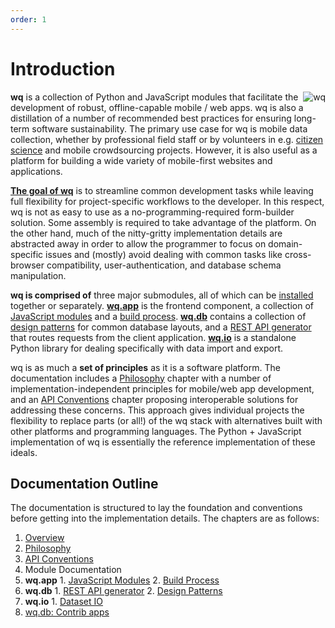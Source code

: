 ```yaml
---
order: 1
---
```


Introduction
============

<img align=right alt=wq src="https://wq.io/images/128/wq.png">

**wq** is a collection of Python and JavaScript modules that facilitate the development of robust, offline-capable mobile / web apps.  wq is also a distillation of a number of recommended best practices for ensuring long-term software sustainability.  The primary use case for wq is mobile data collection, whether by professional field staff or by volunteers in e.g. [citizen science] and mobile crowdsourcing projects.  However, it is also useful as a platform for building a wide variety of mobile-first websites and applications.

**[The goal of wq]** is to streamline common development tasks while leaving full flexibility for project-specific workflows to the developer.  In this respect, wq is not as easy to use as a no-programming-required form-builder solution.  Some assembly is required to take advantage of the platform.  On the other hand, much of the nitty-gritty implementation details are abstracted away in order to allow the programmer to focus on domain-specific issues and (mostly) avoid dealing with common tasks like cross-browser compatibility, user-authentication, and database schema manipulation.

**wq is comprised of** three major submodules, all of which can be [installed] together or separately.  **[wq.app]** is the frontend component, a collection of [JavaScript modules] and a [build process].  **[wq.db]** contains a collection of [design patterns] for common database layouts, and a [REST API generator] that routes requests from the client application.  **[wq.io]** is a standalone Python library for dealing specifically with data import and export.

wq is as much a **set of principles** as it is a software platform.  The documentation includes a [Philosophy] chapter with a number of implementation-independent principles for mobile/web app development, and an [API Conventions] chapter proposing interoperable solutions for addressing these concerns.  This approach gives individual projects the flexibility to replace parts (or all!) of the wq stack with alternatives built with other platforms and programming languages.  The Python + JavaScript implementation of wq is essentially the reference implementation of these ideals.

## Documentation Outline
The documentation is structured to lay the foundation and conventions before getting into the implementation details.  The chapters are as follows:

1. [Overview]
2. [Philosophy]
3. [API Conventions]
4. Module Documentation
  1. **wq.app**
    1. [JavaScript Modules]
    2. [Build Process]
  2. **wq.db**
    1. [REST API generator]
    2. [Design Patterns]
  3. **wq.io**
    1. [Dataset IO]
  4. [wq.db: Contrib apps]

[citizen science]: https://wq.io/research/quality
[The goal of wq]: https://wq.io/research/framework
[installed]: https://wq.io/docs/setup
[wq.app]: https://wq.io/wq.app
[JavaScript modules]: https://wq.io/docs/app
[build process]: https://wq.io/docs/build
[wq.db]: https://wq.io/wq.db
[design patterns]: https://wq.io/docs/about-patterns
[REST API generator]: https://wq.io/docs/about-rest
[wq.io]: https://wq.io/wq.io
[Philosophy]: https://wq.io/chapters/philosophy/docs
[API Conventions]: https://wq.io/chapters/api/docs
[Overview]: https://wq.io/chapters/overview/docs
[wq.db: Contrib apps]: https://wq.io/chapters/contrib/docs
[Dataset IO]: https://wq.io/chapters/io/docs
